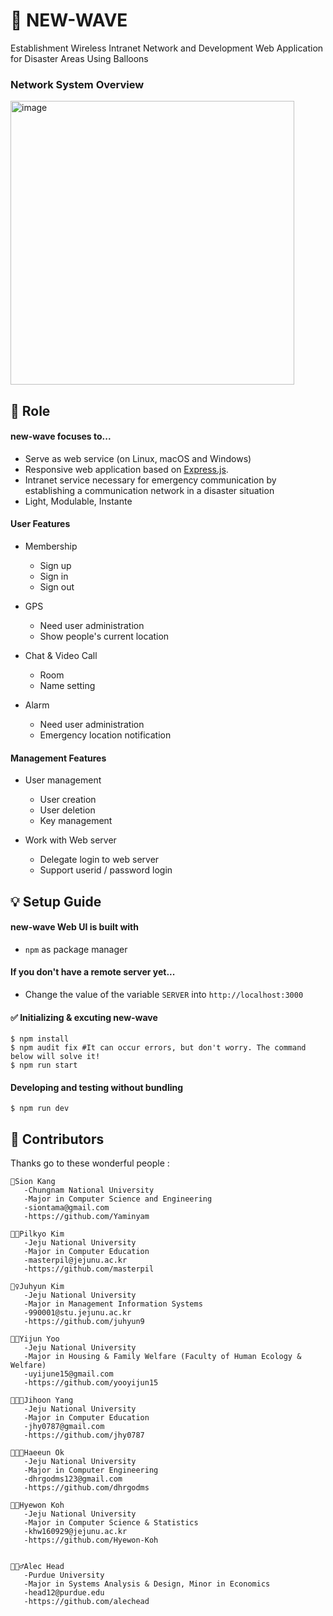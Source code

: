 # 🚀 NEW-WAVE

Establishment Wireless Intranet Network and Development Web Application for Disaster Areas  Using Balloons

### Network System Overview

<img width="454" alt="image" src="https://user-images.githubusercontent.com/96998861/153928587-075d5f57-6551-43a3-bc1e-b455fd256bee.png">

## 📌 Role

#### new-wave focuses to...

 * Serve as web service (on Linux, macOS and Windows)
 * Responsive web application based on [Express.js](https://expressjs.com).
 * Intranet service necessary for emergency communication by establishing a communication network in a disaster situation
 * Light, Modulable, Instante


#### User Features
 * Membership
    * Sign up
    * Sign in
    * Sign out

 * GPS
    * Need user administration
    * Show people's current location

 * Chat & Video Call
    * Room
    * Name setting

* Alarm
   * Need user administration
   * Emergency location notification


#### Management Features
 * User management
    * User creation
    * User deletion
    * Key management

 * Work with Web server
    * Delegate login to web server
    * Support userid / password login


## 💡 Setup Guide


#### new-wave Web UI is built with
 * `npm` as package manager

#### If you don't have a remote server yet...
 * Change the value of the variable `SERVER` into `http://localhost:3000`


#### ✅ Initializing & excuting new-wave

```shell
$ npm install
$ npm audit fix #It can occur errors, but don't worry. The command below will solve it!
$ npm run start
```

#### Developing and testing without bundling

```
$ npm run dev
```

## 🤩 Contributors

Thanks go to these wonderful people :

    🍭Sion Kang
       -Chungnam National University
       -Major in Computer Science and Engineering
       -siontama@gmail.com
       -https://github.com/Yaminyam
       
    🎅🏻Pilkyo Kim
       -Jeju National University
       -Major in Computer Education
       -masterpil@jejunu.ac.kr
       -https://github.com/masterpil
      
    🧘‍♀️Juhyun Kim
       -Jeju National University
       -Major in Management Information Systems
       -990001@stu.jejunu.ac.kr
       -https://github.com/juhyun9
       
    👩‍🚀Yijun Yoo
       -Jeju National University
       -Major in Housing & Family Welfare (Faculty of Human Ecology & Welfare)
       -uyijune15@gmail.com
       -https://github.com/yooyijun15
    
    👨🏻‍🦱Jihoon Yang
       -Jeju National University
       -Major in Computer Education
       -jhy0787@gmail.com
       -https://github.com/jhy0787
    
    👨🏻‍💼Haeeun Ok
       -Jeju National University
       -Major in Computer Engineering
       -dhrgodms123@gmail.com
       -https://github.com/dhrgodms
    
    🧔🏻Hyewon Koh
       -Jeju National University
       -Major in Computer Science & Statistics
       -khw160929@jejunu.ac.kr
       -https://github.com/Hyewon-Koh
       
       
    🙋🏻‍♂️Alec Head
       -Purdue University
       -Major in Systems Analysis & Design, Minor in Economics
       -head12@purdue.edu
       -https://github.com/alechead
